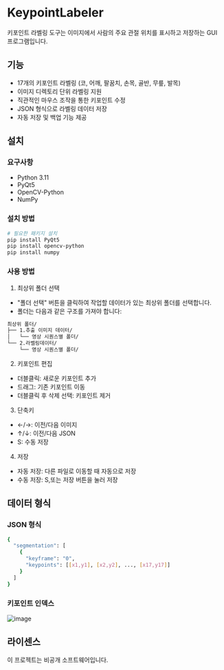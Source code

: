 # KeypointLabeler

키포인트 라벨링 도구는 이미지에서 사람의 주요 관절 위치를 표시하고 저장하는 GUI 프로그램입니다.

## 기능

- 17개의 키포인트 라벨링 (코, 어깨, 팔꿈치, 손목, 골반, 무릎, 발목)
- 이미지 디렉토리 단위 라벨링 지원
- 직관적인 마우스 조작을 통한 키포인트 수정
- JSON 형식으로 라벨링 데이터 저장
- 자동 저장 및 백업 기능 제공

## 설치

### 요구사항
- Python 3.11
- PyQt5
- OpenCV-Python
- NumPy

### 설치 방법
```bash
# 필요한 패키지 설치
pip install PyQt5
pip install opencv-python
pip install numpy
```

### 사용 방법

1. 최상위 폴더 선택

- "폴더 선택" 버튼을 클릭하여 작업할 데이터가 있는 최상위 폴더를 선택합니다.
- 폴더는 다음과 같은 구조를 가져야 합니다:
```bash
최상위 폴더/
├── 1.추출 이미지 데이터/
│   └── 영상 시퀀스별 폴더/
└── 2.라벨링데이터/
    └── 영상 시퀀스별 폴더/
```

2. 키포인트 편집
- 더블클릭: 새로운 키포인트 추가
- 드래그: 기존 키포인트 이동
- 더블클릭 후 삭제 선택: 키포인트 제거

3. 단축키
- ←/→: 이전/다음 이미지
- ↑/↓: 이전/다음 JSON
- S: 수동 저장

4. 저장
- 자동 저장: 다른 파일로 이동할 때 자동으로 저장
- 수동 저장: S,또는 저장 버튼을 눌러 저장

## 데이터 형식
### JSON 형식
```bash
{
  "segmentation": [
    {
      "keyframe": "0",
      "keypoints": [[x1,y1], [x2,y2], ..., [x17,y17]]
    }
  ]
}
```

### 키포인트 인덱스
![image](https://github.com/user-attachments/assets/b72f1392-3ca1-420b-9ee4-11c3de6fc793)

## 라이센스
이 프로젝트는 비공개 소프트웨어입니다.
